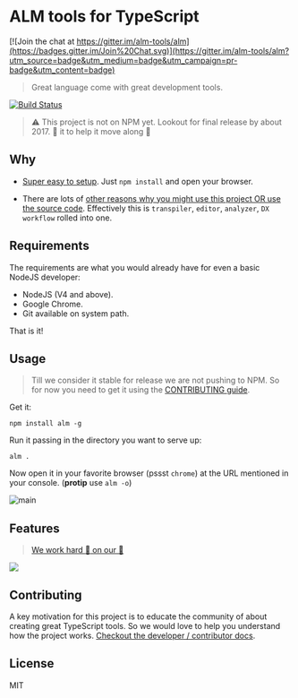 # ALM tools for TypeScript

[![Join the chat at https://gitter.im/alm-tools/alm](https://badges.gitter.im/Join%20Chat.svg)](https://gitter.im/alm-tools/alm?utm_source=badge&utm_medium=badge&utm_campaign=pr-badge&utm_content=badge)

> Great language come with great development tools.

[![Build Status](https://travis-ci.org/alm-tools/alm.svg?branch=master)](https://travis-ci.org/alm-tools/alm)

> ⚠️ This project is not on NPM yet. Lookout for final release by about 2017. 🌟 it to help it move along 🌹

## Why

* [Super easy to setup](https://github.com/alm-tools/alm/tree/master#usage). Just `npm install` and open your browser.

* There are lots of [other reasons why you might use this project OR use the source code](https://github.com/alm-tools/alm/blob/master/docs/contributing/why.md). Effectively this is `transpiler`, `editor`, `analyzer`, `DX workflow` rolled into one.

## Requirements
The requirements are what you would already have for even a basic NodeJS developer:

* NodeJS (V4 and above).
* Google Chrome.
* Git available on system path.

That is it!

## Usage

> Till we consider it stable for release we are not pushing to NPM. So for now you need to get it using the [CONTRIBUTING guide](https://github.com/alm-tools/alm/blob/master/docs/contributing/README.md).

Get it:
```
npm install alm -g
```

Run it passing in the directory you want to serve up:
```
alm .
```

Now open it in your favorite browser (pssst `chrome`) at the URL mentioned in your console. (**protip** use `alm -o`)

![main](https://raw.githubusercontent.com/alm-tools/alm-tools.github.io/master/screens/main.png)

## Features

> [We work hard :construction_worker: on our :memo:][docs]

[![][cover]][docs]


## Contributing
A key motivation for this project is to educate the community of about creating great TypeScript tools. So we would love to help you understand how the project works. [Checkout the developer / contributor docs](./docs/contributing/README.md).

## License

MIT

[docs]: https://basarat.gitbooks.io/alm/content/
[contributing]: https://basarat.gitbooks.io/alm/content/contributing/
[cover]: https://raw.githubusercontent.com/alm-tools/alm-tools.github.io/master/screens/cover_small.png
